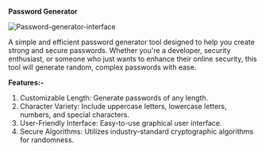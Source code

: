 **Password Generator**


![Password-generator-interface](https://github.com/user-attachments/assets/788964e8-83e5-4f84-9869-9176568ffe1a)


A simple and efficient password generator tool designed to help you create strong and secure passwords. Whether you're a developer, security enthusiast, or someone who just wants to enhance their online security, this tool will generate random, complex passwords with ease.

**Features:-**
1. Customizable Length: Generate passwords of any length.
2. Character Variety: Include uppercase letters, lowercase letters, numbers, and special characters.
3. User-Friendly Interface: Easy-to-use graphical user interface.
4. Secure Algorithms: Utilizes industry-standard cryptographic algorithms for randomness.
